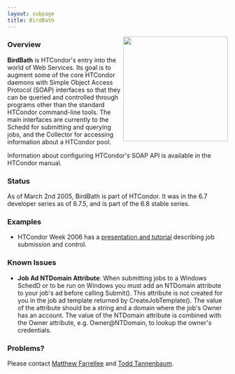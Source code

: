 ```yaml
---
layout: subpage
title: BirdBath
---
```


<img src="{{ '/assets/images/birdbath.gif' | relative_url }}" align="right" height="239" />
<a name="top"></a>

<!-- Now just status, and no one should be using 6.7.5 anyway...
<h2>BirdBath Merged</h2>

<p>

As of March 2nd 2005 and the release of HTCondor 6.7.5, HTCondor includes
the BirdBath daemons and no new releases will be made via this
site. The site will remain to provide example code and as a possible
supplement to the HTCondor Manual.

</p>

<p>

<b>Important for HTCondor 6.7.5 users:</b> While HTCondor 6.7.5 contains
the BirdBath daemons, it does not contain the WSDL files necessary
to use them.

</p>

<p>

WSDL files for HTCondor 6.7.5:

<ul>
  <li>
  <a href="condorSchedd-6.7.5.wsdl">Schedd's WSDL</a>
  </li>
  <li>
  <a href="condorCollector-6.7.5.wsdl">Collector's WSDL</a>
  </li>
</ul>

</p>

<hr noshade>
-->

<!-- Not just developer code anymore...
<a name="notice">
<b>Notice:</b> This is pre-release developer snapshot software. It
does not necessarily live up to the standards of HTCondor production
software. It is not recommended that these daemons be run in a
production HTCondor pool. It is entirely possible that the APIs will
change before this software is included in a HTCondor release.
</a>
-->

<a name="overview"></a>
<h3>Overview</h3>

<p>

<b>BirdBath</b> is HTCondor's entry into the world of Web Services. Its
goal is to augment some of the core HTCondor daemons with Simple Object
Access Protocol (SOAP) interfaces so that they can be queried and
controlled through programs other than the standard HTCondor
command-line tools. The main interfaces are currently to the Schedd
for submitting and querying jobs, and the Collector for accessing
information about a HTCondor pool.

</p>

<p>

Information about configuring HTCondor's SOAP API is available in the
HTCondor manual.

</p>

<a name="status"></a>
<h3>Status</h3>

<p>

As of March 2nd 2005, BirdBath is part of HTCondor. It was in the 6.7
developer series as of 6.7.5, and is part of the 6.8 stable series.

</p>

<!-- Old info...
<ul>
  <li>
      <b>November 15 2004</b>: This release will work with the HTCondor
      6.7.2 development release. The most important change is to the
      "transaction problem." These daemons have a fix that keeps them
      from crashing when a condor_q is run at the same time as a SOAP
      transaction. Multiple simultaneous SOAP transactions will still
      cause some problems. Also important to note, the Windows
      authentication mechanisms in HTCondor 6.7 are not backward
      compatible with 6.6 daemons. Additionally, bugs have been fixed
      in how files are opened in the spool directory on Windows. This
      will likely be the last separate build of these daemons before
      they are integrated with the 6.7 development series.
  </li>
  <li>
      <b>June 29 2004</b>: A RequestReschedule() operation was added
      to the Schedd. This operation can be used just as
      condor_reschedule is used. Also, when submitting a scheduler
      universe job a client must call RequestReschedule() in order for
      the job to be started immediately.
  </li>
  <li>
      <b>June 17 2004</b>: A bug was fixed in how a job's spool
      directory was being created. If you really, really want you
      should be able to run the schedd as root and have everything
      continue to work now. Also, the WSDL was changed to have
      operation responses come back inside a &lt;operationResponse&gt;
      tag, instead of some other non-sense. The response message was a
      problem for ZSI. Axis and .Net never seemed to care about the
      malformed response messages.
  </li>
  <li>
      <b>June 1 2004</b>: The code was updated to run with the new
      HTCondor 6.7 developer series. This means you now need a 6.7
      installation to use the daemons. Also, the condorCore,
      condorSchedd and condorCollector namespaces were collapsed into
      a "condor" namespace. This change means that the WSDL files do
      not contain circular import requirements. The changes to clients
      using the new WSDL files should be minimal, if they are even
      apparent at all. There were no significant bugs or functionality
      changes made since the May 21 2004 snapshot. The examples still
      need to be updated. Examples will always be for the most recent
      snapshot.
  </li>
  <li>
      <b>May 21 2004</b>: A bug was fixed in how the MyType and TargetType
      attributes of ClassAds are handled. The <b>WSDL was changed</b>
      to make Requirements, FileInfoArray, ClassAdStruct, and
      ClassAdStructArray actual SOAP Arrays. This was done to broaden
      the number of SOAP toolkits (including .Net) that can correctly
      use the WSDL. The changes needed to make existing code work with
      the new WSDL should be minimal, and should actually simplify
      code. In Axis this change means getItem() is no longer needed to
      access these array types. <b>Windows binaries are now
      available.</b>
  </li>
  <li>
      <b>May 13 2004</b>: Two HTCondor daemons have been fitted with
      SOAP interfaces. These are the Collector (condor_collector) and
      the Schedd (condor_schedd). A detailed description of the <a
      href="JobSubmissionAPI-R2.html">Schedd's API</a> (<a
      href="JobSubmissionAPI-R2.pdf">pdf</a>) is currently available,
      and one is in the works for the Collector's API.
  </li>
</ul>
-->

<!-- No one should be downloading this stuff...
<a name="download">
<h3>Download</h3>
</a>

<p>

The most recent snapshot is <em>6.7.3 Nov 15 2004 PRE-RELEASE-UWCS
SOAP-3-BRANCH</em>, which works with a HTCondor 6.7
installation. Drop-in replacements for condor_collector and
condor_schedd are available:

</p>

<ul>
  <li>
      Linux 2.4.x (glibc 2.3) compiled on Red Hat 9
      <ul>
        <li>
            Collector: <a
            href="linux_condor_collector-Nov-15-2004.bz2">linux_condor_collector-Nov-15-2004.bz2</a>
            and associated <a
            href="condorCollector-Nov-15-2004.wsdl">WSDL</a>
        </li>
        <li>
            Schedd: <a
            href="linux_condor_schedd-Nov-15-2004.bz2">linux_condor_schedd-Nov-15-2004.bz2</a>
            and associated <a
            href="condorSchedd-Nov-15-2004.wsdl">WSDL</a>
        </li>
      </ul>
  </li>
  <li>
      Windows 2000/XP compiled with Visual Studio 6.0
      <ul>
        <li>
            Collector: <a
            href="windows_condor_collector-Nov-15-2004.zip">windows_condor_collector-Nov-15-2004.zip</a>
            and associated <a
            href="condorCollector-Nov-15-2004.wsdl">WSDL</a>
        </li>
        <li>
            Schedd: <a
            href="windows_condor_schedd-Nov-15-2004.zip">windows_condor_schedd-Nov-15-2004.zip</a>
            and associated <a
            href="condorSchedd-Nov-15-2004.wsdl">WSDL</a>
        </li>
      </ul>
  </li>
</ul>

<p>

Old version:

</p>

<ul>
  <li>
      Linux 2.4.x (glibc 2.3) compiled on Red Hat 9
      <ul>
        <li>
            Collector:
	    <ul>
	      <li>
	      <a
	      href="linux_condor_collector-Jun-29-2004.bz2">linux_condor_collector-Jun-29-2004.bz2</a>
	      and associated <a
	      href="condorCollector-Jun-29-2004.wsdl">WSDL</a>
	      </li>
	      <li>
		  <a
		  href="linux_condor_collector-Jun-17-2004.bz2">linux_condor_collector-Jun-17-2004.bz2</a>
		  and associated <a
		  href="condorCollector-Jun-17-2004.wsdl">WSDL</a>
	      </li>
	      <li>
		  <a
		  href="linux_condor_collector-Jun-1-2004.bz2">linux_condor_collector-Jun-1-2004.bz2</a>
		  and associated <a
		  href="condorCollector-Jun-1-2004.wsdl">WSDL</a>
	      </li>
	      <li>
		  <a
		  href="linux_condor_collector-May-21-2004.bz2">linux_condor_collector-May-21-2004.bz2</a>
		  and associated <a
		  href="condorCollector-May-21-2004.wsdl">WSDL</a>
	      </li>
	      <li>
		  <a
		  href="condor_collector-May-13-2004.bz2">condor_collector-May-13-2004.bz2</a>
		  and associated <a
		  href="condorCollector-May-13-2004.wsdl">WSDL</a>
	      </li>
	    </ul>
	</li>
	<li>
            Schedd:
	    <ul>
	      <li>
	      <a
	      href="linux_condor_schedd-Jun-29-2004.bz2">linux_condor_schedd-Jun-29-2004.bz2</a>
	      and associated <a
	      href="condorSchedd-Jun-29-2004.wsdl">WSDL</a>
	      </li>
	      <li>
		  <a
		  href="linux_condor_schedd-Jun-17-2004.bz2">linux_condor_schedd-Jun-17-2004.bz2</a>
		  and associated <a
		  href="condorSchedd-Jun-17-2004.wsdl">WSDL</a>
	      </li>
	      <li>
		  <a
		  href="linux_condor_schedd-Jun-1-2004.bz2">linux_condor_schedd-Jun-1-2004.bz2</a>
		  and associated <a
		  href="condorSchedd-Jun-1-2004.wsdl">WSDL</a>
	      </li>
	      <li>
		  <a
		  href="linux_condor_schedd-May-21-2004.bz2">linux_condor_schedd-May-21-2004.bz2</a>
		  and associated <a
		  href="condorSchedd-May-21-2004.wsdl">WSDL</a>
	      </li>
	      <li>
		  <a
		  href="condor_schedd-May-13-2004.bz2">condor_schedd-May-13-2004.bz2</a>
		  and associated <a
		  href="condorSchedd-May-13-2004.wsdl">WSDL</a>
	      </li>
	    </ul>
        </li>
      </ul>
  </li>
  <li>
      Windows 2000/XP compiled with Visual Studio 6.0
      <ul>
        <li>
	    Collector:
	    <ul>
	      <li>
		  <a
		  href="windows_condor_collector-Jun-1-2004.zip">windows_condor_collector-Jun-1-2004.zip</a>
		  and associated <a
		  href="condorCollector-Jun-1-2004.wsdl">WSDL</a>
	      </li>
	      <li>
		  <a
		  href="windows_condor_collector-May-21-2004.zip">windows_condor_collector-May-21-2004.zip</a>
		  and associated <a
		  href="condorCollector-May-21-2004.wsdl">WSDL</a>
	      </li>
	    </ul>
	</li>
        <li>
	    Schedd:
	    <ul>
	      <li>
		  <a
		  href="windows_condor_schedd-Jun-1-2004.zip">windows_condor_schedd-Jun-1-2004.zip</a>
		  and associated <a
		  href="condorSchedd-Jun-1-2004.wsdl">WSDL</a>
	      </li>
	      <li>
		  <a
		  href="windows_condor_schedd-May-21-2004.zip">windows_condor_schedd-May-21-2004.zip</a>
		  and associated <a
		  href="condorSchedd-May-21-2004.wsdl">WSDL</a>
	      </li>
	    </ul>
	</li>
      </ul>
  </li>
</ul>
-->

<!-- It's in the manual...
<a name="installation">
<h3>Installation</h3>
</a>

All these instructions assume that you have a working HTCondor 6.7
installation.

<ol>
  <li>
      Read about <a href="#security_concerns">security concerns</a>
      related to these daemons.
  </li>
  <li>
      Turn off your Collector and Schedd (with 'condor_off -collector'
      and 'condor_off -schedd').
  </li>
  <li>
      Replace your condor_collector and condor_schedd (find them with
      'condor_config_val COLLECTOR/SCHEDD') with the SOAPified
      condor_collector/schedd.
  </li>
  <li>
      Create a directory called "web" in your HTCondor release directory
      (find the release directory with 'condor_config_val
      RELEASE_DIR') and place the condorCollector/Schedd.wsdl files in
      the new "web" directory.
  </li>
  <li>
      Check permissions. The daemons should have world read/execute
      permission, and the new "web" subdirectory and all files
      contained within it should also be world readable.
  </li>
  <li>
      The BirdBath daemons include a "mini web server" used to
      serve WSDL files and other static content. You have already
      created a RELEASE_DIR/web directory now in your condor_config
      add the option: <code>WEB_ROOT_DIR = $RELEASE_DIR/web</code>
  </li>
  <li>
      The SOAP interface and "mini web server" are disabled by default
      so you must enable them in your condor_config file with:
      <code>ENABLE_SOAP = TRUE</code> and <code>ENABLE_WEB_SERVER =
      TRUE</code>
  </li>
  <li>
      Now restart the Collector and Schedd (with 'condor_on
      -collector/-schedd').
  </li>
</ol>
-->

<!-- In the manual, also it's obsolete information...
<a name="security_concerns">
<h3>Security Concerns</h3>
</a>

<p>

The current release of the BirdBath daemons do not contain any
form of authentication for incoming SOAP messages. This means that
anyone will be able to query and control the daemons. This is not a
serious issue for the Collector as it can only be queried through the
SOAP interface. However, this is an issue for the Schedd, which can
accept jobs that will be run with the privileges of the user who is
running the Schedd. It is a fact that Schedds are often run with root
permissions and we recommend against this when running the SOAP
Schedd. However, there are some precautions that can be taken to
lock-down the SOAP Schedd.

</p>
-->

<!-- In the manual...
<a name="lock-down_options">
<h4>Lock-down Options:</h4>
</a>

<ul>
  <li>
      Make the BirdBath daemons only available to users logged
      into the machine where they are running. Add the following to
      your condor_config file for the machine where you are running the
      BirdBath daemons.
      <br>
      <pre>
      NETWORK_INTERFACE = 127.0.0.1
      CONDOR_HOST = $(IP_ADDRESS)
      HOSTALLOW_READ = *
      HOSTALLOW_WRITE = $(IP_ADDRESS)
      </pre>
  </li>
  <li>
      Do not run the BirdBath daemons as root. Instead, start them
      up as some unprivileged user. Be warned that if you do this with
      the Schedd then <em>all jobs</em> will be run with <em>only</em>
      the privileges of the user who is running the Schedd. This means
      you may run into permission problems on some log/output files for
      jobs.
  </li>
  <li>
      Use the <code>ALLOW_SOAP</code> and <code>DENY_SOAP</code>
      macros in the condor_config file, see <a
      href="http://www.cs.wisc.edu/condor/manual/v6.6/3_7Security_In.html#13535">3.7.5.1
      User-based Authorization</a> of the HTCondor Manual for general
      usage information. For instance, if you want only the machine
      with IP 1.2.3.4 to be able to use the SOAP interface use:
      <code>ALLOW_SOAP = */1.2.3.4</code>. Alternatively, if you want all
      machine except the machine with IP 1.2.3.4 to be able to use the
      SOAP interface use: <code>DENY_SOAP = */1.2.3.4</code>. Note,
      since there is no user authentication done for the SOAP
      interface right now all rules should use a
      "<code>username@domain</code>" of "<code>*</code>".
  </li>
  <li>
      To control access to the embedded web server use the
      <code>ALLOW_READ</code> and <code>DENY_READ</code> macros in
      your condor_config file.
  </li>
</ul>

</p>
-->

<a name="examples"></a>
<h3>Examples</h3>

<ul>
  <li>
      HTCondor Week 2006 has a <a
      href="http://www.cs.wisc.edu/condor/CondorWeek2006/presentations/farrellee_tannenba_APIs.ppt">presentation and tutorial</a> describing job submission and control.
  </li>
</ul>

<!-- Example code and helper libraries are in the release tarball...
<p>

Example code exists both Java using <a
href="http://ws.apache.org/axis">Apache Axis</a> and Python using <a
href="http://pywebsvcs.sourceforge.net">ZSI: The Zolera Soap
Infrastructure</a>. Perl's <a
href="http://www.soaplite.com">SOAP::Lite</a> library has also been
successfully used to communicate with the BirdBath daemons.

</p>

<p>

<b>Note</b>: To get the ZSI examples to work the most recent version
of ZSI from CVS is required and this <a href="zsi_patch">patch</a>
must be applied to code generated by wsdl2py. The kind folks who
created ZSI are working on some fixes to make the patch unnecessary.

</p>

<a name="collector_example">
<h4>Querying the Collector:</h4>
</a>

<p>

The following example file contains Python code using <a
href="http://pywebsvcs.sourceforge.net">ZSI</a>.

</p>

<ul>
  <li>
      <a href="zsi_collector_query_example.txt">zsi_collector_query_example.txt</a>
  </li>
</ul>

<a name="schedd_example"></a>
<h4>Interacting with the Schedd:</h4>

<p>

The following two example files contain Java code using <a
href="http://ws.apache.org/axis">Apache Axis</a>. The first contains
some small code snippets for performing different operations, and the
second is a set of the same operations except error handling is
performed. Please contact <a
href="http://www.cs.wisc.edu/~swaroop">Swaroop</a> and <a
href="http://www.cs.wisc.edu/~matt">Matt</a> if you have problems with
these examples.

</p>

<ul>
  <li>
      <a href="zsi_schedd_submit_example.txt">zsi_schedd_submit_example.txt</a>
  </li>
  <li>
      <a href="axis_schedd_short_sample_code.txt">axis_schedd_short_sample_code.txt</a>
  </li>
  <li>
      <a href="axis_schedd_long_sample_code.txt">axis_schedd_long_sample_code.txt</a>
  </li>
</ul>

<p>

To assist in submitting jobs to the Schedd, Swaroop has written a small
helper library and some examples of how to use it.

</p>

<ul>
  <li>
      <a href="SOAPScheddApiHelper.java">SOAPScheddApiHelper.java</a>
  </li>
  <li>
      <a href="SubmitJob.java">SubmitJob.java</a>
  </li>
</ul>
-->

<a name="known_bugs"></a>
<h3>Known Issues</h3>

<ul>
<!-- Not true anymore...
  <li>
      Two SOAP clients cannot talk to the schedd at the same time.
  </li>
-->
  <li>
      <b>Job Ad NTDomain Attribute</b>: When submitting jobs to a
      Windows SchedD or to be run on Windows you must add an NTDomain
      attribute to your job's ad before calling Submit(). This
      attribute is not created for you in the job ad template returned
      by CreateJobTemplate(). The value of the attribute should be a
      string and a domain where the job's Owner has an account. The
      value of the NTDomain attribute is combined with the Owner
      attribute, e.g. Owner@NTDomain, to lookup the owner's
      credentials.
  </li>
</ul>

<a name="problems"></a>
<h3>Problems?</h3>

<p>

Please contact <a href="http://www.cs.wisc.edu/~matt">Matthew
Farrellee</a> and <a href="http://www.cs.wisc.edu/~tannenba">Todd
Tannenbaum</a>.
</p>

